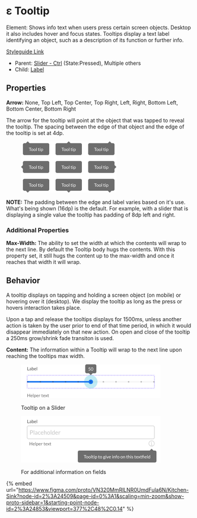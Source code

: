 # ε Tooltip

Element: Shows info text when users press certain screen objects. Desktop it also includes hover and focus states. Tooltips display a text label identifying an object, such as a description of its function or further info.

[Styleguide Link](https://zpl.io/2vDWlrJ)

* Parent: [Slider - Ctrl](slider/) (State:Pressed), Multiple others
* Child: [Label](label.md)

## Properties

**Arrow:** None, Top Left, Top Center, Top Right, Left, Right, Bottom Left, Bottom Center, Bottom Right

The arrow for the tooltip will point at the object that was tapped to reveal the tooltip. The spacing between the edge of that object and the edge of the tooltip is set at 4dp.

<figure><img src="../../.gitbook/assets/Arrow.png" alt=""><figcaption></figcaption></figure>

**NOTE:** The padding between the edge and label varies based on it's use. What's being shown (16dp) is the default. For example, with a slider that is displaying a single value the tooltip has padding of 8dp left and right.

### Additional Properties

**Max-Width:** The ability to set the width at which the contents will wrap to the next line. By default the Tooltip body hugs the contents. With this property set, it still hugs the content up to the max-width and once it reaches that width it will wrap.

## Behavior

A tooltip displays on tapping and holding a screen object (on mobile) or hovering over it (desktop). We display the tooltip as long as the press or hovers interaction takes place.

Upon a tap and release the tooltips displays for 1500ms, unless another action is taken by the user prior to end of that time period, in which it would disappear immediately on that new action. On open and close of the tooltip a 250ms grow/shrink fade transiton is used.

**Content:** The information within a Tooltip will wrap to the next line upon reaching the tooltips max width.

<figure><img src="../../.gitbook/assets/Example - Slider.png" alt=""><figcaption><p>Tooltip on a Slider</p></figcaption></figure>

<figure><img src="../../.gitbook/assets/Example - Textfield.png" alt=""><figcaption><p>For additional information on fields</p></figcaption></figure>

{% embed url="https://www.figma.com/proto/VN320MmRlLNR0UmdFula6N/Kitchen-Sink?node-id=2%3A24509&page-id=0%3A1&scaling=min-zoom&show-proto-sidebar=1&starting-point-node-id=2%3A24853&viewport=377%2C48%2C0.14" %}
